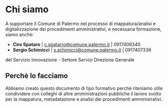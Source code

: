 # Chi siamo
A supportare il Comune di Palermo nel processo di mappatura/analisi e digitalizzazione dei procedimenti amministrativi, e necessaria formazione, siamo anche:

- **Ciro Spataro** | c.spatarro@comune.palermo.it | 0917409340
- **Sergio Schimicci** | s.schimicci@comune.palermo.it | 0917407336

del Servizio Innovazione - Settore Servizi Direzione Generale

## Perchè lo facciamo
Abbiamo creato questo documento di tipo formativo perchè riteniamo utile condividere con colleghi di altre amministrazioni pubbliche il lavoro svolto per la mappatura, metadatazione e analisi dei procedimenti amministrativi. 
